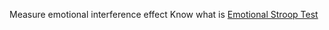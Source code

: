 Measure emotional interference effect
Know what is [Emotional Stroop Test](https://en.wikipedia.org/wiki/Emotional_Stroop_test)